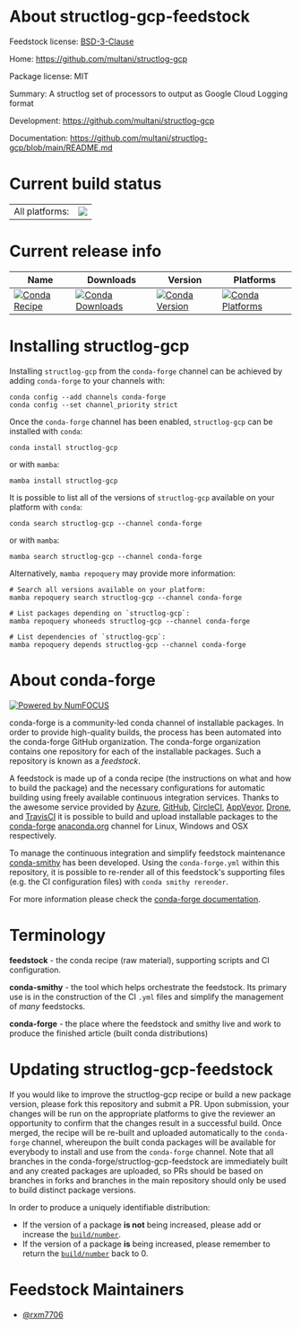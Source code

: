 About structlog-gcp-feedstock
=============================

Feedstock license: [BSD-3-Clause](https://github.com/conda-forge/structlog-gcp-feedstock/blob/main/LICENSE.txt)

Home: https://github.com/multani/structlog-gcp

Package license: MIT

Summary: A structlog set of processors to output as Google Cloud Logging format

Development: https://github.com/multani/structlog-gcp

Documentation: https://github.com/multani/structlog-gcp/blob/main/README.md

Current build status
====================


<table><tr><td>All platforms:</td>
    <td>
      <a href="https://dev.azure.com/conda-forge/feedstock-builds/_build/latest?definitionId=22045&branchName=main">
        <img src="https://dev.azure.com/conda-forge/feedstock-builds/_apis/build/status/structlog-gcp-feedstock?branchName=main">
      </a>
    </td>
  </tr>
</table>

Current release info
====================

| Name | Downloads | Version | Platforms |
| --- | --- | --- | --- |
| [![Conda Recipe](https://img.shields.io/badge/recipe-structlog--gcp-green.svg)](https://anaconda.org/conda-forge/structlog-gcp) | [![Conda Downloads](https://img.shields.io/conda/dn/conda-forge/structlog-gcp.svg)](https://anaconda.org/conda-forge/structlog-gcp) | [![Conda Version](https://img.shields.io/conda/vn/conda-forge/structlog-gcp.svg)](https://anaconda.org/conda-forge/structlog-gcp) | [![Conda Platforms](https://img.shields.io/conda/pn/conda-forge/structlog-gcp.svg)](https://anaconda.org/conda-forge/structlog-gcp) |

Installing structlog-gcp
========================

Installing `structlog-gcp` from the `conda-forge` channel can be achieved by adding `conda-forge` to your channels with:

```
conda config --add channels conda-forge
conda config --set channel_priority strict
```

Once the `conda-forge` channel has been enabled, `structlog-gcp` can be installed with `conda`:

```
conda install structlog-gcp
```

or with `mamba`:

```
mamba install structlog-gcp
```

It is possible to list all of the versions of `structlog-gcp` available on your platform with `conda`:

```
conda search structlog-gcp --channel conda-forge
```

or with `mamba`:

```
mamba search structlog-gcp --channel conda-forge
```

Alternatively, `mamba repoquery` may provide more information:

```
# Search all versions available on your platform:
mamba repoquery search structlog-gcp --channel conda-forge

# List packages depending on `structlog-gcp`:
mamba repoquery whoneeds structlog-gcp --channel conda-forge

# List dependencies of `structlog-gcp`:
mamba repoquery depends structlog-gcp --channel conda-forge
```


About conda-forge
=================

[![Powered by
NumFOCUS](https://img.shields.io/badge/powered%20by-NumFOCUS-orange.svg?style=flat&colorA=E1523D&colorB=007D8A)](https://numfocus.org)

conda-forge is a community-led conda channel of installable packages.
In order to provide high-quality builds, the process has been automated into the
conda-forge GitHub organization. The conda-forge organization contains one repository
for each of the installable packages. Such a repository is known as a *feedstock*.

A feedstock is made up of a conda recipe (the instructions on what and how to build
the package) and the necessary configurations for automatic building using freely
available continuous integration services. Thanks to the awesome service provided by
[Azure](https://azure.microsoft.com/en-us/services/devops/), [GitHub](https://github.com/),
[CircleCI](https://circleci.com/), [AppVeyor](https://www.appveyor.com/),
[Drone](https://cloud.drone.io/welcome), and [TravisCI](https://travis-ci.com/)
it is possible to build and upload installable packages to the
[conda-forge](https://anaconda.org/conda-forge) [anaconda.org](https://anaconda.org/)
channel for Linux, Windows and OSX respectively.

To manage the continuous integration and simplify feedstock maintenance
[conda-smithy](https://github.com/conda-forge/conda-smithy) has been developed.
Using the ``conda-forge.yml`` within this repository, it is possible to re-render all of
this feedstock's supporting files (e.g. the CI configuration files) with ``conda smithy rerender``.

For more information please check the [conda-forge documentation](https://conda-forge.org/docs/).

Terminology
===========

**feedstock** - the conda recipe (raw material), supporting scripts and CI configuration.

**conda-smithy** - the tool which helps orchestrate the feedstock.
                   Its primary use is in the construction of the CI ``.yml`` files
                   and simplify the management of *many* feedstocks.

**conda-forge** - the place where the feedstock and smithy live and work to
                  produce the finished article (built conda distributions)


Updating structlog-gcp-feedstock
================================

If you would like to improve the structlog-gcp recipe or build a new
package version, please fork this repository and submit a PR. Upon submission,
your changes will be run on the appropriate platforms to give the reviewer an
opportunity to confirm that the changes result in a successful build. Once
merged, the recipe will be re-built and uploaded automatically to the
`conda-forge` channel, whereupon the built conda packages will be available for
everybody to install and use from the `conda-forge` channel.
Note that all branches in the conda-forge/structlog-gcp-feedstock are
immediately built and any created packages are uploaded, so PRs should be based
on branches in forks and branches in the main repository should only be used to
build distinct package versions.

In order to produce a uniquely identifiable distribution:
 * If the version of a package **is not** being increased, please add or increase
   the [``build/number``](https://docs.conda.io/projects/conda-build/en/latest/resources/define-metadata.html#build-number-and-string).
 * If the version of a package **is** being increased, please remember to return
   the [``build/number``](https://docs.conda.io/projects/conda-build/en/latest/resources/define-metadata.html#build-number-and-string)
   back to 0.

Feedstock Maintainers
=====================

* [@rxm7706](https://github.com/rxm7706/)


